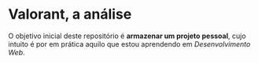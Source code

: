 # Valorant, a análise
 O objetivo inicial deste repositório é **armazenar um projeto pessoal**, cujo intuito é por em prática aquilo que estou aprendendo em *Desenvolvimento Web*.
